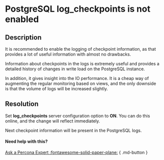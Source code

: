 # PostgreSQL log_checkpoints is not enabled

## Description

It is recommended to enable the logging of checkpoint information, as that provides a lot of useful information with almost no drawbacks.

Information about checkpoints in the logs is extremely useful and provides a detailed history of changes in write load on the PostgreSQL instance. 

In addition, it gives insight into the IO performance. It is a cheap way of augmenting the regular monitoring based on views, and the only downside is that the volume of logs will be increased slightly.

## Resolution

Set **log_checkpoints** server configuration option to **ON**. You can do this online, and the change will reflect immediately. 

Next checkpoint information will be present in the PostgreSQL logs.

#### Need help with this?

[Ask a Percona Expert :fontawesome-solid-paper-plane:](https://www.percona.com/about-percona/contact) { .md-button }
